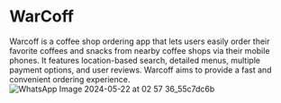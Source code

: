 # WarCoff
Warcoff is a coffee shop ordering app that lets users easily order their favorite coffees and snacks from nearby coffee shops via their mobile phones. It features location-based search, detailed menus, multiple payment options, and user reviews. Warcoff aims to provide a fast and convenient ordering experience.
![WhatsApp Image 2024-05-22 at 02 57 36_55c7dc6b](https://github.com/BagasRo/WarCoff/assets/171501236/f3d38ed6-1e90-4efe-82d1-b21eaef5c111)
